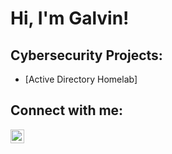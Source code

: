 <h1>Hi, I'm Galvin! <br/> 

<h2> Cybersecurity Projects:</h2>

  - [Active Directory Homelab]



<h2>  Connect with me:</h2>


[<img align="left" alt="GalvinTemplar | LinkedIn" width="22px" src="https://cdn.jsdelivr.net/npm/simple-icons@v3/icons/linkedin.svg" />][linkedin]



[linkedin]: https://linkedin.com/in/galvintemplar

